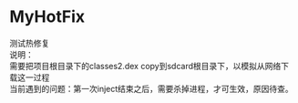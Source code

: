 # MyHotFix</br>
测试热修复</br>
说明：</br>
需要把项目根目录下的classes2.dex copy到sdcard根目录下，以模拟从网络下载这一过程</br>
当前遇到的问题：第一次inject结束之后，需要杀掉进程，才可生效，原因待查。</br>
